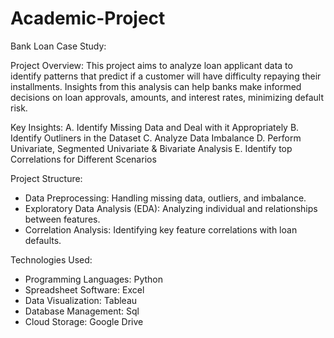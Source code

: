 # Academic-Project
Bank Loan Case Study:

Project Overview:
This project aims to analyze loan applicant data to identify patterns that predict if a customer will have difficulty repaying their installments. Insights from this analysis can help banks make informed decisions on loan approvals, amounts, and interest rates, minimizing default risk.

Key Insights:
A. Identify Missing Data and Deal with it Appropriately
B. Identify Outliners in the Dataset
C. Analyze Data Imbalance
D. Perform Univariate, Segmented Univariate & Bivariate Analysis
E. Identify top Correlations for Different Scenarios

Project Structure:
- Data Preprocessing: Handling missing data, outliers, and imbalance.
- Exploratory Data Analysis (EDA): Analyzing individual and relationships between features.
- Correlation Analysis: Identifying key feature correlations with loan defaults.

Technologies Used:
- Programming Languages: Python
- Spreadsheet Software: Excel
- Data Visualization: Tableau
- Database Management: Sql
- Cloud Storage: Google Drive

